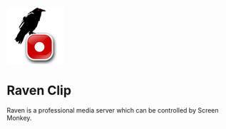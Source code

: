 ![](../../images/raven.png)
# Raven Clip

Raven is a professional media server which can be controlled by Screen Monkey.
